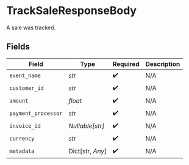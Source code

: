 # TrackSaleResponseBody

A sale was tracked.


## Fields

| Field               | Type                | Required            | Description         |
| ------------------- | ------------------- | ------------------- | ------------------- |
| `event_name`        | *str*               | :heavy_check_mark:  | N/A                 |
| `customer_id`       | *str*               | :heavy_check_mark:  | N/A                 |
| `amount`            | *float*             | :heavy_check_mark:  | N/A                 |
| `payment_processor` | *str*               | :heavy_check_mark:  | N/A                 |
| `invoice_id`        | *Nullable[str]*     | :heavy_check_mark:  | N/A                 |
| `currency`          | *str*               | :heavy_check_mark:  | N/A                 |
| `metadata`          | Dict[str, *Any*]    | :heavy_check_mark:  | N/A                 |